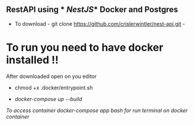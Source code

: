 ## RestAPI using * _NestJS_*  Docker and Postgres

* To download  - git clone https://github.com/crislerwintler/nest-api.git -

# To run you need to have docker installed !!
After downloaded open on you editor

* chmod +x .docker/entrypoint.sh

* _docker-compose up --build_

_To access container _docker-compose app bash_ for run terminal on docker container_
